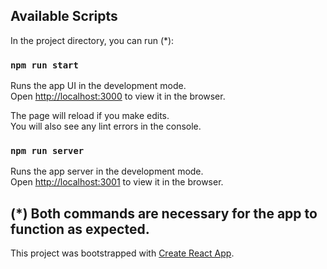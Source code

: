 ## Available Scripts

In the project directory, you can run (*):

### `npm run start`

Runs the app UI in the development mode.\
Open [http://localhost:3000](http://localhost:3000) to view it in the browser.

The page will reload if you make edits.\
You will also see any lint errors in the console.

### `npm run server`

Runs the app server in the development mode.\
Open [http://localhost:3001](http://localhost:3001) to view it in the browser.

## (*) Both commands are necessary for the app to function as expected.

This project was bootstrapped with [Create React App](https://github.com/facebook/create-react-app).
